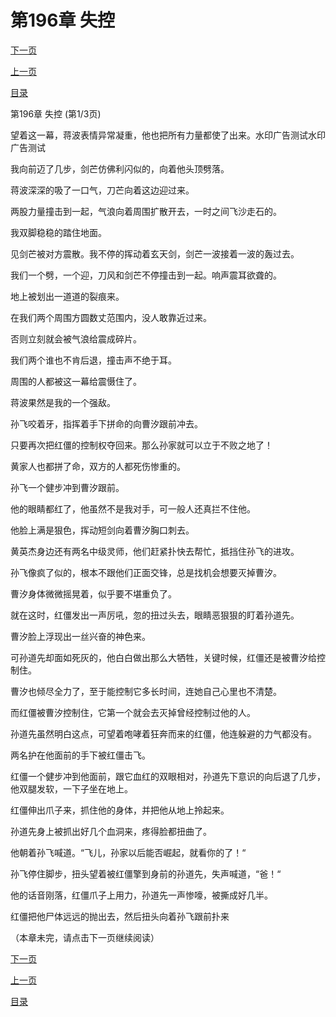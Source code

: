 <h1>第196章   失控</h1>
            <div><p><a href="./586_%E7%AC%AC196%E7%AB%A0_%E5%A4%B1%E6%8E%A7.md">下一页</a></p><p><a href="./584_%E7%AC%AC195%E7%AB%A0_%E6%A0%B8%E5%BF%83%E4%BA%BA%E7%89%A9.md">上一页</a></p><p><a href="../">目录</a></p></div>
            <div><p>第196章   失控 (第1/3页)</p><p>望着这一幕，蒋波表情异常凝重，他也把所有力量都使了出来。水印广告测试水印广告测试</p><p>我向前迈了几步，剑芒仿佛利闪似的，向着他头顶劈落。</p><p>蒋波深深的吸了一口气，刀芒向着这边迎过来。</p><p>两股力量撞击到一起，气浪向着周围扩散开去，一时之间飞沙走石的。</p><p>我双脚稳稳的踏住地面。</p><p>见剑芒被对方震散。我不停的挥动着玄天剑，剑芒一波接着一波的轰过去。</p><p>我们一个劈，一个迎，刀风和剑芒不停撞击到一起。响声震耳欲聋的。</p><p>地上被划出一道道的裂痕来。</p><p>在我们两个周围方圆数丈范围内，没人敢靠近过来。</p><p>否则立刻就会被气浪给震成碎片。</p><p>我们两个谁也不肯后退，撞击声不绝于耳。</p><p>周围的人都被这一幕给震慑住了。</p><p>蒋波果然是我的一个强敌。</p><p>孙飞咬着牙，指挥着手下拼命的向曹汐跟前冲去。</p><p>只要再次把红僵的控制权夺回来。那么孙家就可以立于不败之地了！</p><p>黄家人也都拼了命，双方的人都死伤惨重的。</p><p>孙飞一个健步冲到曹汐跟前。</p><p>他的眼睛都红了，他虽然不是我对手，可一般人还真拦不住他。</p><p>他脸上满是狠色，挥动短剑向着曹汐胸口刺去。</p><p>黄英杰身边还有两名中级灵师，他们赶紧扑快去帮忙，抵挡住孙飞的进攻。</p><p>孙飞像疯了似的，根本不跟他们正面交锋，总是找机会想要灭掉曹汐。</p><p>曹汐身体微微摇晃着，似乎要不堪重负了。</p><p>就在这时，红僵发出一声厉吼，忽的扭过头去，眼睛恶狠狠的盯着孙道先。</p><p>曹汐脸上浮现出一丝兴奋的神色来。</p><p>可孙道先却面如死灰的，他白白做出那么大牺牲，关键时候，红僵还是被曹汐给控制住。</p><p>曹汐也倾尽全力了，至于能控制它多长时间，连她自己心里也不清楚。</p><p>而红僵被曹汐控制住，它第一个就会去灭掉曾经控制过他的人。</p><p>孙道先虽然明白这点，可望着咆哮着狂奔而来的红僵，他连躲避的力气都没有。</p><p>两名护在他面前的手下被红僵击飞。</p><p>红僵一个健步冲到他面前，跟它血红的双眼相对，孙道先下意识的向后退了几步，他双腿发软，一下子坐在地上。</p><p>红僵伸出爪子来，抓住他的身体，并把他从地上拎起来。</p><p>孙道先身上被抓出好几个血洞来，疼得脸都扭曲了。</p><p>他朝着孙飞喊道。“飞儿，孙家以后能否崛起，就看你的了！“</p><p>孙飞停住脚步，扭头望着被红僵擎到身前的孙道先，失声喊道，“爸！“</p><p>他的话音刚落，红僵爪子上用力，孙道先一声惨嚎，被撕成好几半。</p><p>红僵把他尸体远远的抛出去，然后扭头向着孙飞跟前扑来</p><p>（本章未完，请点击下一页继续阅读）</p></div>
            <div><p><a href="./586_%E7%AC%AC196%E7%AB%A0_%E5%A4%B1%E6%8E%A7.md">下一页</a></p><p><a href="./584_%E7%AC%AC195%E7%AB%A0_%E6%A0%B8%E5%BF%83%E4%BA%BA%E7%89%A9.md">上一页</a></p><p><a href="../">目录</a></p></div>